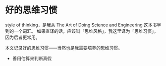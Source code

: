 # 好的思维习惯

style of thinking，是我从 The Art of Doing Science and Engineering 这本书学到的一个词汇。
如果直译的话，应该叫「思维风格」，我这里译为「思维习惯」，因为后者更常用。

本文记录好的思维习惯——当然也是我需要培养的思维习惯。

- 善用估算来判断真假
